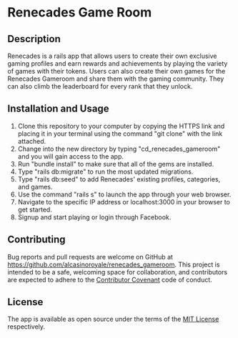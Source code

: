 # Renecades Game Room

## Description
Renecades is a rails app that allows users to create their own exclusive gaming profiles and earn rewards and achievements by playing the variety of games with their tokens. Users can also create their own games for the Renecades Gameroom and share them with the gaming community. They can also climb the leaderboard for every rank that they unlock.

## Installation and Usage
1. Clone this repository to your computer by copying the HTTPS link and placing it in your terminal using the command "git clone" with the link attached.
2. Change into the new directory by typing "cd_renecades_gameroom" and you will gain access to the app.
3. Run "bundle install" to make sure that all of the gems are installed.
4. Type "rails db:migrate" to run the most updated migrations.
5. Type "rails db:seed" to add Renecades' existing profiles, categories, and games.
6. Use the command "rails s" to launch the app through your web browser.
7. Navigate to the specific IP address or localhost:3000 in your browser to get started.
8. Signup and start playing or login through Facebook.

## Contributing
Bug reports and pull requests are welcome on GitHub at https://github.com/alcasinoroyale/renecades_gameroom. This project is intended to be a safe, welcoming space for collaboration, and contributors are expected to adhere to the <a href="http://contributor-covenant.org">Contributor Covenant</a> code of conduct.

## License
The app is available as open source under the terms of the <a href="https://opensource.org/licenses/MIT">MIT License</a> respectively.
